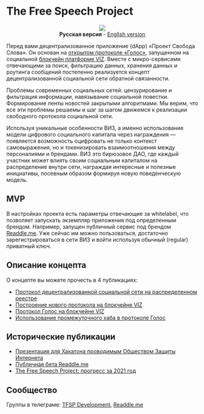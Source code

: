# The Free Speech Project

<p align="center">
<img src="https://i.imgur.com/iCQ4aeL.png">
<br>
<b>Русская версия</b> - <a href="README.md">English version</a>
</p>

Перед вами децентрализованное приложение (dApp) «Проект Свобода Слова». Он основан на [открытом протоколе «Голос»](specification-ru.md), запущенном на социальной [блокчейн платформе VIZ](https://github.com/VIZ-Blockchain/viz-cpp-node/). Вместе с микро-сервисами отвечающими за поиск, фильтрацию данных, хранения данных и роутинга сообщений постепенно реализуется концепт децентрализованной социальной сети обратной связанности.

Проблемы современных социальных сетей: цензурирование и фильтрация информации, навязывание социальной повестки. Формирование ленты новостей закрытыми алгоритмами. Мы верим, что все эти проблемы решаемы и шаг за шагом движемся к реализации свободного протокола социальной сети.

Используя уникальные особенности ВИЗ, а именно использование модели цифрового социального капитала через награждения — появляется возможность оцифровать не только контекст самовыражения, но и токенизировать взаимоотношения между персоналиями и брендами. ВИЗ это бирюзовое ДАО, где каждый участник может влиять своим социальным капиталом на распределение внутри сети, награждая интересные и полезные инициативы, посевным образом формируя новую поведенческую модель.

## MVP

В настройках проекта есть параметры отвечающие за whitelabel, что позволяет запускать экземпляр приложения под определенным брендом. Например, запущен публичный сервис под брендом [Readdle.me](https://readdle.me/). Уже сейчас им можно пользоваться, достаточно зарегистрироваться в сети ВИЗ и войти используя обычный (regular) приватный ключ.

## Описание концепта

О концепте вы можете прочесть в 4 публикациях:
- [Протокол децентрализованной социальной сети на распределенном реестре](https://control.viz.world/media/@on1x/ru-decentralized-social-network-protocol-on-blockchain/)
- [Построение нового протокола на блокчейне VIZ](https://control.viz.world/media/@on1x/ru-custom-protocol-on-viz-blockchain/)
- [Протокол Голос на блокчейне VIZ](https://control.viz.world/media/@on1x/ru-protocol-golos-blockchain-viz/)
- [Использование промежуточного хаба в протоколе Голос](https://control.viz.world/media/@on1x/ru-using-proxy-hub-protocol-voice/)

## Исторические публикации

- [Презентация для Хакатона проводимым Обществом Защиты Интернета](Free-Speech-Project.pdf)
- [Публичная бета Readdle.me](https://control.viz.world/media/@on1x/ru-readdle-me-beta/)
- [The Free Speech Project: прогресс за 2021 год](https://control.viz.world/media/@on1x/ru-the-free-speech-project-progress-half-of-2021/)

## Сообщество

Группы в телеграме: [TFSP Development](https://t.me/free_speech_project_dev), [Readdle.me](https://t.me/readdle_me)
